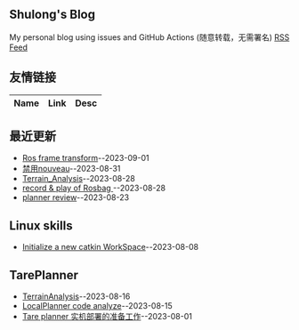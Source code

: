 ## Shulong's Blog
My personal blog using issues and GitHub Actions (随意转载，无需署名)
[RSS Feed](https://raw.githubusercontent.com/shu1ong/gitblog/master/feed.xml)
## 友情链接
| Name | Link | Desc | 
 | ---- | ---- | ---- |
## 最近更新
- [Ros frame transform](https://github.com/shu1ong/gitblog/issues/33)--2023-09-01
- [禁用nouveau](https://github.com/shu1ong/gitblog/issues/32)--2023-08-31
- [Terrain_Analysis](https://github.com/shu1ong/gitblog/issues/31)--2023-08-28
- [record & play of Rosbag ](https://github.com/shu1ong/gitblog/issues/30)--2023-08-28
- [planner review](https://github.com/shu1ong/gitblog/issues/29)--2023-08-23
## Linux skills
- [Initialize a new catkin WorkSpace](https://github.com/shu1ong/gitblog/issues/18)--2023-08-08
## TarePlanner
- [TerrainAnalysis](https://github.com/shu1ong/gitblog/issues/20)--2023-08-16
- [LocalPlanner code analyze](https://github.com/shu1ong/gitblog/issues/19)--2023-08-15
- [Tare planner 实机部署的准备工作](https://github.com/shu1ong/gitblog/issues/17)--2023-08-01
